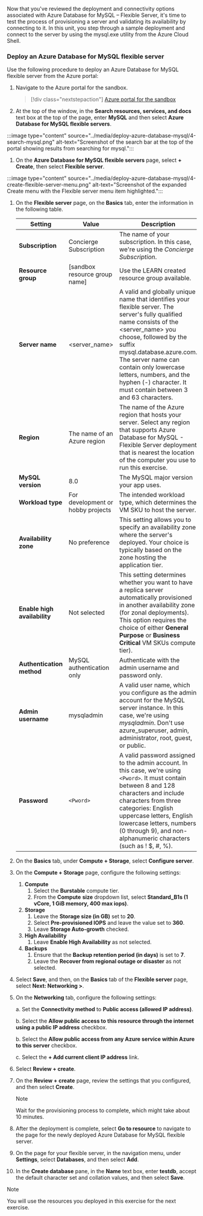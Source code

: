 Now that you've reviewed the deployment and connectivity options associated with Azure Database for MySQL – Flexible Server, it's time to test the process of provisioning a server and validating its availability by connecting to it. In this unit, you step through a sample deployment and connect to the server by using the mysql.exe utility from the Azure Cloud Shell.

### Deploy an Azure Database for MySQL flexible server

Use the following procedure to deploy an Azure Database for MySQL flexible server from the Azure portal:

1. Navigate to the Azure portal for the sandbox.

   > [!div class="nextstepaction"]
   > [Azure portal for the sandbox](https://portal.azure.com/learn.docs.microsoft.com?azure-portal=true)

1. At the top of the window, in the **Search resources, services, and docs** text box at the top of the page, enter **MySQL** and then select **Azure Database for MySQL flexible servers**.

 :::image type="content" source="../media/deploy-azure-database-mysql/4-search-mysql.png" alt-text="Screenshot of the search bar at the top of the portal showing results from searching for mysql.":::

1. On the **Azure Database for MySQL flexible servers** page, select **+ Create**, then select **Flexible server**.

 :::image type="content" source="../media/deploy-azure-database-mysql/4-create-flexible-server-menu.png" alt-text="Screenshot of the expanded Create menu with the Flexible server menu item highlighted.":::

1. On the **Flexible server** page, on the **Basics** tab, enter the information in the following table.

   | **Setting** | **Value** | **Description** |
   | --- | --- | --- |
   | **Subscription** | Concierge Subscription | The name of your subscription. In this case, we're using the *Concierge Subscription*. |
   | **Resource group** | <rgn>[sandbox resource group name]</rgn> | Use the LEARN created resource group available. |
   | **Server name** | <server_name> | A valid and globally unique name that identifies your flexible server. The server's fully qualified name consists of the <server_name> you choose, followed by the suffix mysql.database.azure.com. The server name can contain only lowercase letters, numbers, and the hyphen (-) character. It must contain between 3 and 63 characters. |
   | **Region** | The name of an Azure region | The name of the Azure region that hosts your server. Select any region that supports Azure Database for MySQL - Flexible Server deployment that is nearest the location of the computer you use to run this exercise. |
   | **MySQL version** | 8.0 | The MySQL major version your app uses. |
   | **Workload type** | For development or hobby projects | The intended workload type, which determines the VM SKU to host the server. |
   | **Availability zone** | No preference | This setting allows you to specify an availability zone where the server's deployed. Your choice is typically based on the zone hosting the application tier. |
   | **Enable high availability** | Not selected | This setting determines whether you want to have a replica server automatically provisioned in another availability zone (for zonal deployments). This option requires the choice of either **General Purpose** or **Business Critical** VM SKUs compute tier). |
   | **Authentication method** | MySQL authentication only | Authenticate with the admin username and password only. |
   | **Admin username** | mysqladmin | A valid user name, which you configure as the admin account for the MySQL server instance. In this case, we're using *mysqladmin*. Don't use azure_superuser, admin, administrator, root, guest, or public. |
   | **Password** | `<Pword>` | A valid password assigned to the admin account. In this case, we're using `<Pword>`. It must contain between 8 and 128 characters and include characters from three categories: English uppercase letters, English lowercase letters, numbers (0 through 9), and non-alphanumeric characters (such as ! $, #, %). |

1. On the **Basics** tab, under **Compute + Storage**, select **Configure server**.

1. On the **Compute + Storage** page, configure the following settings:
    1. **Compute**
        1. Select the **Burstable** compute tier.
        1. From the **Compute** **size** dropdown list, select **Standard_B1s (1 vCore, 1 GiB memory, 400 max iops)**.
    1. **Storage**
       1. Leave the **Storage size (in GB)** set to **20**.
       1. Select **Pre-provisioned IOPS** and leave the value set to **360**.
       1. Leave **Storage Auto-growth** checked.
    1. **High Availability**
       1. Leave **Enable High Availability** as not selected.
    1. **Backups**
       1. Ensure that the **Backup retention period (in days)** is set to **7**.
       1. Leave the **Recover from regional outage or disaster** as not selected.

1. Select **Save**, and then, on the **Basics** tab of the **Flexible server** page, select **Next: Networking >**.

1. On the **Networking** tab, configure the following settings:

    a. Set the **Connectivity method** to **Public access (allowed IP address)**.

    b. Select the **Allow public access to this resource through the internet using a public IP address** checkbox.

    b. Select the **Allow public access from any Azure service within Azure to this server** checkbox.

    c. Select the **+ Add current client IP address** link.

1. Select **Review + create**.

1. On the **Review + create** page, review the settings that you configured, and then select **Create**.

    > [!NOTE]  
    > Wait for the provisioning process to complete, which might take about 10 minutes.

1. After the deployment is complete, select **Go to resource** to navigate to the page for the newly deployed Azure Database for MySQL flexible server.

1. On the page for your flexible server, in the navigation menu, under **Settings**, select **Databases**, and then select **Add**.

1. In the **Create database** pane, in the **Name** text box, enter **testdb**, accept the default character set and collation values, and then select **Save**.

> [!NOTE]  
> You will use the resources you deployed in this exercise for the next exercise.
